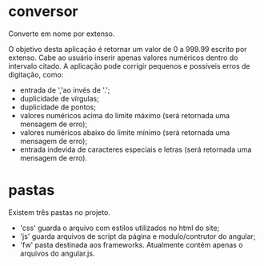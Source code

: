 # conversor
Converte em nome por extenso.

O objetivo desta aplicação é retornar um valor de 0 a 999.99 escrito por extenso.
Cabe ao usuário inserir apenas valores numéricos dentro do intervalo citado. A aplicação 
pode corrigir pequenos e possíveis erros de digitação, como:

* entrada de ','ao invés de '.';
* duplicidade de vírgulas;
* duplicidade de pontos;
* valores numéricos acima do limite máximo (será retornada uma mensagem de erro);
* valores numéricos abaixo do limite mínimo  (será retornada uma mensagem de erro);
* entrada indevida de caracteres especiais e letras (será retornada uma mensagem de erro).

# pastas
Existem três pastas no projeto.
* 'css' guarda o arquivo com estilos utilizados no html do site;
* 'js' guarda arquivos de script da página e modulo/contrutor do angular;
* 'fw' pasta destinada aos frameworks. Atualmente contém apenas o arquivos do angular.js.

